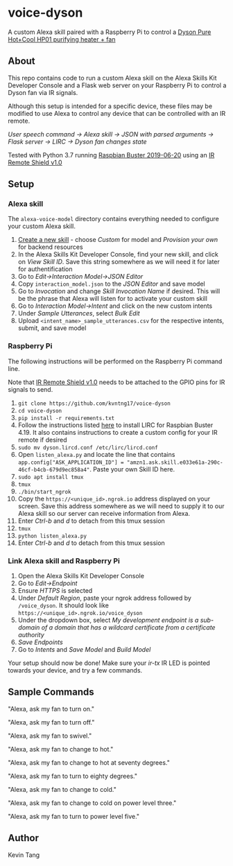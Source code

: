 # voice-dyson
A custom Alexa skill paired with a Raspberry Pi to control a [Dyson Pure Hot+Cool HP01 purifying heater + fan](https://www.dyson.com/purifiers/dyson-pure-hot-cool-purifier.html)

## About
This repo contains code to run a custom Alexa skill on the Alexa Skills Kit Developer Console and a Flask web server on your Raspberry Pi to control a Dyson fan via IR signals.

Although this setup is intended for a specific device, these files may be modified to use Alexa to control any device that can be controlled with an IR remote.

*User speech command -> Alexa skill -> JSON with parsed arguments -> Flask server -> LIRC -> Dyson fan changes state*

Tested with Python 3.7 running [Raspbian Buster 2019-06-20](https://downloads.raspberrypi.org/raspbian_lite/images/raspbian_lite-2019-06-24/) using an [IR Remote Shield v1.0](http://www.raspberrypiwiki.com/index.php/Raspberry_Pi_IR_Control_Expansion_Board)

## Setup
### Alexa skill
The `alexa-voice-model` directory contains everything needed to configure your custom Alexa skill.

1. [Create a new skill](https://developer.amazon.com/alexa/console/ask/create-new-skill) - choose *Custom* for model and *Provision your own* for backend resources
2. In the Alexa Skills Kit Developer Console, find your new skill, and click on *View Skill ID*. Save this string somewhere as we will need it for later for authentification
3. Go to *Edit->Interaction Model->JSON Editor*
4. Copy `interaction_model.json` to the *JSON Editor* and save model
5. Go to *Invocation* and change *Skill Invocation Name* if desired. This will be the phrase that Alexa will listen for to activate your custom skill
6. Go to *Interaction Model->Intent* and click on the new custom intents
7. Under *Sample Utterances*, select *Bulk Edit*
8. Upload `<intent_name>_sample_utterances.csv` for the respective intents, submit, and save model

### Raspberry Pi
The following instructions will be performed on the Raspberry Pi command line.

Note that [IR Remote Shield v1.0](http://www.raspberrypiwiki.com/index.php/Raspberry_Pi_IR_Control_Expansion_Board) needs to be attached to the GPIO pins for IR signals to send.

1. `git clone https://github.com/kvntng17/voice-dyson`
2. `cd voice-dyson`
1. `pip install -r requirements.txt`
2. Follow the instructions listed [here](https://gist.github.com/billpatrianakos/cb72e984d4730043fe79cbe5fc8f7941) to install LIRC for Raspbian Buster 4.19. It also contains instructions to create a custom config for your IR remote if desired
3. `sudo mv dyson.lircd.conf /etc/lirc/lircd.conf`
3. Open `listen_alexa.py` and locate the line that contains `app.config["ASK_APPLICATION_ID"] = "amzn1.ask.skill.e033e61a-290c-46cf-b4cb-679d9ec858a4"`. Paste your own Skill ID here.
4. `sudo apt install tmux`
5. `tmux`
6. `./bin/start_ngrok`
7. Copy the `https://<unique_id>.ngrok.io` address displayed on your screen. Save this address somewhere as we will need to supply it to our Alexa skill so our server can receive information from Alexa.
8. Enter *Ctrl-b* and *d* to detach from this tmux session
9. `tmux`
10. `python listen_alexa.py`
11. Enter *Ctrl-b* and *d* to detach from this tmux session

### Link Alexa skill and Raspberry Pi
1. Open the Alexa Skills Kit Developer Console
2. Go to *Edit->Endpoint*
3. Ensure *HTTPS* is selected
4. Under *Default Region*, paste your ngrok address followed by `/voice_dyson`. It should look like `https://<unique_id>.ngrok.io/voice_dyson`
5. Under the dropdown box, select *My development endpoint is a sub-domain of a domain that has a wildcard certificate from a certificate authority*
6. *Save Endpoints*
7. Go to *Intents* and *Save Model* and *Build Model*

Your setup should now be done! Make sure your *ir-tx* IR LED is pointed towards your device, and try a few commands. 

## Sample Commands
"Alexa, ask my fan to turn on."

"Alexa, ask my fan to turn off."

"Alexa, ask my fan to swivel."

"Alexa, ask my fan to change to hot."

"Alexa, ask my fan to change to hot at seventy degrees."

"Alexa, ask my fan to turn to eighty degrees."

"Alexa, ask my fan to change to cold."

"Alexa, ask my fan to change to cold on power level three."

"Alexa, ask my fan to turn to power level five."

## Author
Kevin Tang
